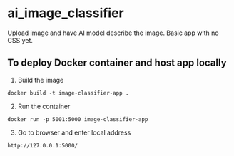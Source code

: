 # ai_image_classifier
Upload image and have AI model describe the image. Basic app with no CSS yet.

## To deploy Docker container and host app locally
1) Build the image
```
docker build -t image-classifier-app .
```
2) Run the container
```
docker run -p 5001:5000 image-classifier-app
```
3) Go to browser and enter local address
```
http://127.0.0.1:5000/
```
